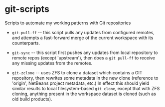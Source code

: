 # git-scripts
Scripts to automate my working patterns with Git repositories

* `git-pull-ff` -- this script pulls any updates from configured remotes, and
attempts a fast-forward merge of the current workspace with its counterparts.

* `git-sync` -- this script first pushes any updates from local repository to
remote repos (except 'upstream'), then does a `git pull-ff` to receive any
missing updates from the remotes.

* `git-zclone` -- uses ZFS to clone a dataset which contains a GIT repository,
then rewrites some metadata in the new clone (reference to 'origin', NetBeans
project metadata, etc.) In effect this should yield similar results to local
filesystem-based `git clone`, except that with ZFS cloning, anything present
in the workspace dataset is cloned (such as old build products).

